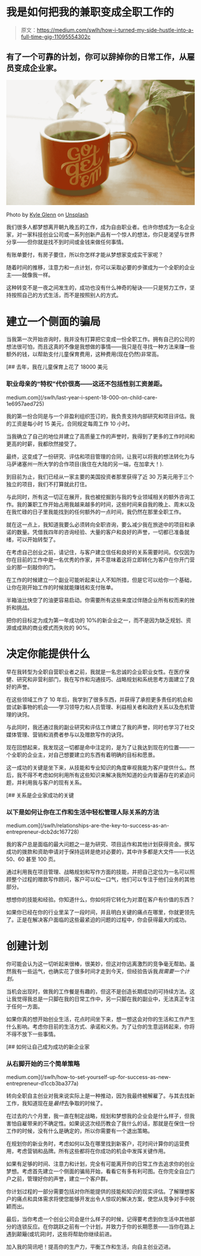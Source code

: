 # 我是如何把我的兼职变成全职工作的

> 原文：<https://medium.com/swlh/how-i-turned-my-side-hustle-into-a-full-time-gig-11095554302c>

## 有了一个可靠的计划，你可以辞掉你的日常工作，从雇员变成企业家。

![](img/0354946aacbee86f047c4bee2132c1bc.png)

Photo by [Kyle Glenn](https://unsplash.com/@kylejglenn?utm_source=medium&utm_medium=referral) on [Unsplash](https://unsplash.com?utm_source=medium&utm_medium=referral)

我们很多人都梦想离开朝九晚五的工作，成为自由职业者。也许你想成为一名企业家，对一家科技创业公司或一系列创新产品有一个惊人的想法，你只是渴望与世界分享——但你就是找不到时间或金钱来做任何事情。

有账单要付，有房子要住，所以你怎样才能从梦想家变成实干家呢？

随着时间的推移，注意力和一点计划，你可以采取必要的步骤成为一个全职的企业主——就像我一样。

这种转变不是一夜之间发生的，成功也没有什么神奇的秘诀——只是努力工作，坚持按照自己的方式生活，而不是按照别人的方式。

# 建立一个侧面的骗局

当我第一次开始咨询时，我并没有打算把它变成一份全职工作。拥有自己的公司的想法很可怕，而且这真的不像是我想做的事情——我只是在寻找一种方法来赚一些额外的钱，以帮助支付儿童保育费用，这种费用(现在仍然)非常高。

[](/swlh/last-year-i-spent-18-000-on-child-care-1e6957aed725) [## 去年，我在儿童保育上花了 18000 美元

### 职业母亲的“特权”代价很高——这还不包括性别工资差距。

medium.com](/swlh/last-year-i-spent-18-000-on-child-care-1e6957aed725) 

我的第一份合同是与一个非盈利组织签订的，我负责支持内部研究和项目评估。我的工资是每小时 15 美元，合同规定每周工作 10 小时。

当我确立了自己的地位并建立了高质量工作的声誉时，我得到了更多的工作时间和更高的时薪，我都欣然接受了。

最终，这变成了一份研究、评估和项目管理的合同，让我可以将我的想法转化为与马萨诸塞州一所大学的合作项目(我住在大陆的另一端，在加拿大！).

到目前为止，我们已经从一家主要的美国投资者那里获得了近 30 万美元用于三个独立的项目，我们不打算就此打住。

与此同时，所有这一切正在展开，我也被挖掘到与我的专业领域相关的额外咨询工作。我的兼职工作开始占用我越来越多的时间，这些时间来自我的晚上、周末以及在我忙碌的日子里我能找到的任何额外的一点时间，我仍然在那里全职工作。

就在这一点上，我知道我要么必须转向全职咨询，要么减少我在旅途中的项目和承诺的数量。凭借我四年的咨询经验、大量的客户和良好的声誉，一切都已准备就绪，可以开始转型了。

在考虑自己创业之前，请记住，与客户建立信任和良好的关系需要时间。仅仅因为你在目前的工作中是一名优秀的作家，并不意味着这将立即转化为客户在你开门营业的那一刻敲你的门。

在工作的时候建立一个副业可能听起来让人不知所措，但是它可以给你一个基础，让你在刚开始工作的时候就能赚钱和支付账单。

半箱油比快空了的油更容易启动。你需要所有这些来度过伴随企业所有权而来的挫折和挑战。

把你的目标定为成为第一年成功的 10%的新企业之一，而不是因为缺乏规划、资源或成熟的商业模式而失败的 90%。

# 决定你能提供什么

早在我转型为全职自营职业者之前，我就是一名忠诚的企业职业女性。在医疗保健、研究和非营利部门，我在写作和沟通技巧、战略规划和系统思考方面建立了良好的声誉。

在这些领域工作了 10 年后，我学到了很多东西，并获得了承担更多责任的机会和尝试新事物的机会——学习领导力和人员管理、利益相关者和政府关系以及危机管理的诀窍。

与此同时，我还通过我的副业研究和评估工作建立了我的声誉，同时也学习了社交媒体管理、营销和消费者参与以及赠款写作的诀窍。

现在回想起来，我发现这一切都是命中注定的，是为了让我达到现在的位置——一个全职的企业主，对自己想要建立的东西有着明确的目标和愿景。

这一成功的关键是坐下来，从技能和专业知识的角度审视我能为客户提供什么。然后，我不得不考虑如何利用所有这些知识来解决我所知道的业内普遍存在的紧迫问题，并利用我与客户的现有关系。

[](/swlh/relationships-are-the-key-to-success-as-an-entrepreneur-dcb2dc167728) [## 关系是企业家成功的关键

### 以下是如何让你在工作和生活中轻松管理人际关系的方法

medium.com](/swlh/relationships-are-the-key-to-success-as-an-entrepreneur-dcb2dc167728) 

我的客户总是面临的最大问题之一是为研究、项目运作和其他计划获得资金。撰写成功的拨款和资助申请对于保持运转是绝对必要的，其中许多都是大文件——长达 50、60 甚至 100 页。

通过利用我在项目管理、战略规划和写作方面的技能，并把自己定位为一名可以照顾整个过程的赠款写作顾问，客户可以松一口气，他们可以专注于他们业务的其他部分。

想想你的技能和经验。你知道什么，你如何将它转化为对潜在客户有价值的东西？

如果你已经在你的行业里呆了一段时间，并且明白关键的痛点在哪里，你就更领先了。正是在解决客户面临的这些最紧迫的问题的过程中，你会获得最大的成功。

# 创建计划

你可能会认为这一切听起来很棒，很美妙，但这对你远离激烈的竞争毫无帮助。虽然我有一些运气，也确实花了很多时间才走到今天，但经验告诉我*我需要一个计划。*

当机会出现时，做我的工作餐是有趣的，但这不是创造长期成功的可持续方法。这让我觉得我总是一只脚在我的日常工作中，另一只脚在我的副业中，无法真正专注于任何一方面。

如果你真的想开始创业生活，花点时间坐下来，想一想这会对你的生活和工作产生什么影响。考虑你目前的生活方式、承诺和义务。为了让你的生意运转起来，你将不得不放下一些事情。

[](/swlh/how-to-set-yourself-up-for-success-as-new-entrepreneur-d1ccb3ba377a) [## 如何让自己成为成功的新企业家

### 从右脚开始的三个简单策略

medium.com](/swlh/how-to-set-yourself-up-for-success-as-new-entrepreneur-d1ccb3ba377a) 

转向全职自主创业对我来说实际上是一种推动，因为我最终被解雇了。与其去找新工作，我知道现在是*最终*去争取的时候了。

在过去的六个月里，我一直在制定战略，规划和梦想我的企业会是什么样子，但我害怕自雇带来的不确定性。如果说这次经历教会了我什么的话，那就是在保住一份工作的时候，没有什么是确定的，所以你需要有一个退出策略。

在规划你的新业务时，考虑如何以及在哪里找到新客户，花时间计算你的运营费用，考虑营销和品牌。所有这些都将在你成功的机会中发挥关键作用。

如果有足够的时间、注意力和计划，完全有可能离开你的日常工作去追求你的创业梦想。考虑首先建立一个侧面的骗局开始，看看它有多有利可图。在你完全自立门户之前，管理好你的声誉，建立一个客户群。

你计划过程的一部分需要包括对你所能提供的技能和知识的现实评估。了解理想客户的痛点和具体需求将使您能够开发出令人惊叹的解决方案，使您从竞争对手中脱颖而出。

最后，当你考虑一个创业公司会是什么样子的时候，记得要考虑到你生活中其他部分的连锁反应。在你跳跃之前有一个计划，并致力于你的长期愿景——当你在路上遇到颠簸(或坑洞)时，这些将帮助你继续前进。

加入我的简讯吧！提高你的生产力，平衡工作和生活，向自主创业迈进。